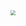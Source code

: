 <img src="https://dpzbhybb2pdcj.cloudfront.net/stevens2/v-10/Figures/p1ch3_tensors.png" style="zoom:50%;" />

